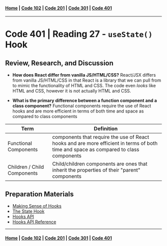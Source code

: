 #### [Home](../README.md) | [Code 102](../102main.md) | [Code 201](../201main.md) | [Code 301](../301main.md) | [Code 401](../401main.md)

---

# Code 401 | Reading 27 - `useState()` Hook

## Review, Research, and Discussion

-   **How does React differ from vanilla JS/HTML/CSS?**
    React/JSX differs from vanilla JS/HTML/CSS in that React is a library that we can pull from to mimic the functionality of HTML and CSS. The code even _looks_ like HTML and CSS, however it is not actually HTML and CSS.

-   **What is the primary difference between a function component and a class component?**
    Functional components require the use of React hooks and are more efficient in terms of both time and space as compared to class components

| Term                        | Definition                                                                                                                            |
| --------------------------- | ------------------------------------------------------------------------------------------------------------------------------------- |
| Functional Components       | components that require the use of React hooks and are more efficient in terms of both time and space as compared to class components |
| Children / Child Components | Child/children components are ones that inherit the properties of their "parent" components                                           |

## Preparation Materials

-   [Making Sense of Hooks](https://medium.com/@dan_abramov/making-sense-of-react-hooks-fdbde8803889)
-   [The State Hook](https://reactjs.org/docs/hooks-state.html)
-   [Hooks API](https://reactjs.org/docs/hooks-overview.html)
-   [Hooks API Reference](https://reactjs.org/docs/hooks-reference.html)

---

#### [Home](../README.md) | [Code 102](../102main.md) | [Code 201](../201main.md) | [Code 301](../301main.md) | [Code 401](../401main.md)
